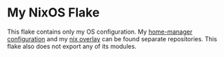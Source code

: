 # My NixOS Flake
This flake contains only my OS configuration.
My [home-manager configuration](https://github.com/jzbor/home-config) and my [nix overlay](https://github.com/jzbor/nix-overlay) can be found separate repositories.
This flake also does not export any of its modules.
